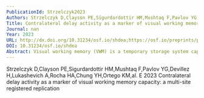 ```yaml
---
PublicationId: Strzelczyk2023
Authors: Strzelczyk D,Clayson PE,Sigurdardottir HM,Mushtaq F,Pavlov YG,Devillez H,Lukashevich A,Rocha HA,Chung YH,Ortego KM,al. E
Title: Contralateral delay activity as a marker of visual working memory capacity: a multi-site registered replication
Journal: nan
Year: 2023
URL: http://dx.doi.org/10.31234/osf.io/shdea;https://osf.io/preprints/psyarxiv/shdea
DOI: 10.31234/osf.io/shdea
Abstract: Visual working memory (VWM) is a temporary storage system capable of retaining information that can be accessed and manipulated by higher cognitive processes, thereby facilitating a wide range of cognitive functions. Electroencephalography (EEG) is used to understand the neural correlates of VWM with high temporal precision, and one commonly used EEG measure is an event-related potential called the contralateral delay activity (CDA). In a landmark study by Vogel and Machizawa (2004), the authors found that the CDA amplitude increases with the number of items stored in VWM and plateaus around three to four items, which is thought to represent the typical adult working memory capacity. Critically, this study also showed that the increase in CDA amplitude between two-item and four-item arrays correlated with individual subjects’ VWM performance. Although these results have been supported by subsequent studies, a recent study suggested that the number of subjects used in experiments investigating the CDA may not be sufficient to detect differences in set size and to provide a reliable account of the relationship between behaviorally measured VWM capacity and the CDA amplitude. To address this, the current study, as part of the #EEGManyLabs project, aims to conduct a multi-site replication of Vogel and Machizawa's (2004) seminal study on a large sample of participants, with a pre-registered analysis plan. Through this, our goal is to contribute to deepening our understanding of the neural correlates of visual working memory.
---
```


Strzelczyk D,Clayson PE,Sigurdardottir HM,Mushtaq F,Pavlov YG,Devillez H,Lukashevich A,Rocha HA,Chung YH,Ortego KM,al. E 2023 Contralateral delay activity as a marker of visual working memory capacity: a multi-site registered replication